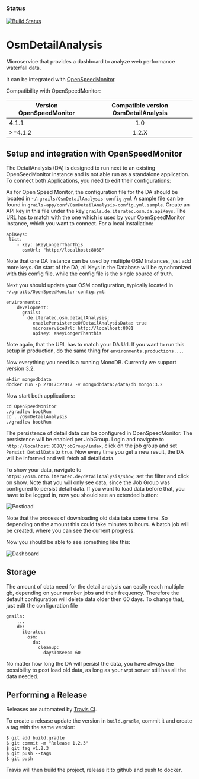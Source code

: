 ### Status
[![Build Status](https://travis-ci.org/iteratec/OsmDetailAnalysis.svg?branch=develop)](https://travis-ci.org/iteratec/OpenSpeedMonitor)

# OsmDetailAnalysis
Microservice that provides a dashboard to analyze web performance waterfall data.

It can be integrated with [OpenSpeedMonitor](https://github.com/iteratec/OpenSpeedMonitor).

Compatibility with OpenSpeedMonitor:

| Version OpenSpeedMonitor  | Compatible version OsmDetailAnalysis |
| ------------------------- |:------------------------------------:|
| 4.1.1                     | 1.0                                  |
| \>=4.1.2                  | 1.2.X                                |



Setup and integration with OpenSpeedMonitor
---
The DetailAnalysis (DA) is designed to run next to an existing OpenSeedMonitor instance and is not able run as a standalone application.
To connect both Applications, you need to edit their configurations:

As for Open Speed Monitor, the configuration file for the DA should be located in
```~/.grails/OsmDetailAnalysis-config.yml```
A sample file can be found in ```grails-app/conf/OsmDetailAnalysis-config.yml.sample```.
Create an API key in this file under the key ```grails.de.iteratec.osm.da.apiKeys```. The URL has to match with the one which is used by your OpenSpeedMonitor instance, which you want to connect.
For a local installation:
```
apiKeys:
 list:
    - key: aKeyLongerThanThis
      osmUrl: "http://localhost:8080"
 ```
 Note that one DA Instance can be used by multiple OSM Instances, just add more keys.
 On start of the DA, all Keys in the Database will be synchronized with this config file, while the config file is the single source of truth.
 
 Next you should update your OSM configuration, typically located in ``~/.grails/OpenSpeedMonitor-config.yml``:
 ````
environments:
     development:
       grails:
         de.iteratec.osm.detailAnalysis:
           enablePersistenceOfDetailAnalysisData: true
           microserviceUrl: http://localhost:8081
           apiKey: aKeyLongerThanthis
````
Note again, that the URL has to match your DA Url. If you want to run this setup in production, do the same thing for ``environments.productions...``.

Now everything you need is a running MonoDB. Currently we support version 3.2. 
````
mkdir mongodbdata
docker run -p 27017:27017 -v mongodbdata:/data/db mongo:3.2
````

Now start both applications:
```
cd OpenSpeedMonitor
./gradlew bootRun
cd ../OsmDetailAnalysis
./gradlew bootRun
```
The persistence of detail data can be configured in OpenSpeedMonitor. The persistence will be enabled per JobGroup. Login and navigate to ``http://localhost:8080/jobGroup/index``, click on the job group and set `Persist DetailData` to `true`.
Now every time you get a new result, the DA will be informed and will fetch all detail data. 

To show your data, navigate to ``https://osm.otto.iteratec.de/detailAnalysis/show``, set the filter and click on show. Note that you will only see data, since the Job Group was configured to persist detail data. If you want to load data before that, you have to be logged in, now you should see an extended button:

![Postload](documentation/postload.png)

Note that the process of downloading old data take some time. So depending on the amount this could take minutes to hours. A batch job will be created, where you can see the current progress.

Now you should be able to see something like this:

![Dashboard](https://raw.githubusercontent.com/wiki/iteratec/OpenSpeedMonitor/images/osm_v4_detailanalysis.jpg)

Storage
---
The amount of data need for the detail analysis can easily reach multiple gb, depending on your number jobs and their frequency. 
Therefore the default configuration will delete data older then 60 days. To change that, just edit the configuration file
```
grails:
    ...
    de:
      iteratec:
        osm:
          da:
            cleanup:
              daysToKeep: 60
 ```
No matter how long the DA will persist the data, you have always the possibility to post load old data, as long as your wpt server still has all the data needed.
 
Performing a Release
---

Releases are automated by [Travis CI](https://travis-ci.org/iteratec/OsmDetailAnalysis).

To create a release update the version in `build.gradle`, commit it and create a tag with the same version:

    $ git add build.gradle
    $ git commit -m "Release 1.2.3"
    $ git tag v1.2.3
    $ git push --tags
    $ git push

Travis will then build the project, release it to github and push to docker.


